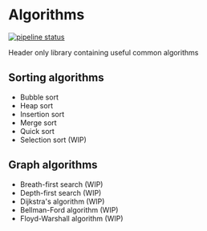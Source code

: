 # Algorithms
[![pipeline status](https://forge.univ-lyon1.fr/p1709385/algorithms/badges/master/pipeline.svg)](https://forge.univ-lyon1.fr/p1709385/algorithms/-/commits/master)

Header only library containing useful common algorithms

## Sorting algorithms

- Bubble sort
- Heap sort
- Insertion sort
- Merge sort
- Quick sort
- Selection sort (WIP)

## Graph algorithms

- Breath-first search (WIP)
- Depth-first search (WIP)
- Dijkstra's algorithm (WIP)
- Bellman-Ford algorithm (WIP)
- Floyd-Warshall algorithm (WIP)

